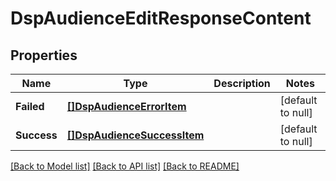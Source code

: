 # DspAudienceEditResponseContent

## Properties
Name | Type | Description | Notes
------------ | ------------- | ------------- | -------------
**Failed** | [**[]DspAudienceErrorItem**](DspAudienceErrorItem.md) |  | [default to null]
**Success** | [**[]DspAudienceSuccessItem**](DspAudienceSuccessItem.md) |  | [default to null]

[[Back to Model list]](../README.md#documentation-for-models) [[Back to API list]](../README.md#documentation-for-api-endpoints) [[Back to README]](../README.md)

